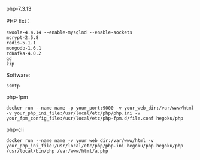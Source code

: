 php-7.3.13

PHP Ext：

```
swoole-4.4.14 --enable-mysqlnd --enable-sockets
mcrypt-2.5.8
redis-5.1.1
mongodb-1.6.1
rdKafka-4.0.2
gd
zip
```

Software:

```
ssmtp
```


php-fpm

```
docker run --name name -p your_port:9000 -v your_web_dir:/var/www/html -v your_php_ini_file:/usr/local/etc/php/php.ini -v your_fpm_config_file:/usr/local/etc/php-fpm.d/file.conf hegoku/php
```

php-cli

```
docker run --name name -v your_web_dir:/var/www/html -v your_php_ini_file:/usr/local/etc/php/php.ini hegoku/php hegoku/php /usr/local/bin/php /var/www/html/a.php
```
